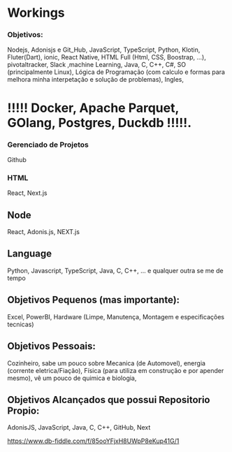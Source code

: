 # Workings

### Objetivos: 
Nodejs, Adonisjs e Git_Hub, JavaScript, TypeScript, Python, Klotin, Fluter(Dart), ionic, React Native, HTML Full (Html, CSS, Boostrap, ...), pivotaltracker, Slack ,machine Learning, Java, C, C++, C#, SO (principalmente Linux), Lógica de Programação (com calculo e formas para melhora minha interpetação e solução de problemas), Ingles, 

# !!!!! Docker, Apache Parquet, GOlang, Postgres, Duckdb !!!!!.


### Gerenciado de Projetos
Github

### HTML
React, Next.js

## Node
React, Adonis.js, NEXT.js

## Language
Python, Javascript, TypeScript, Java, C, C++, ... e qualquer outra se me de tempo

## Objetivos Pequenos (mas importante): 
Excel, PowerBI, Hardware (Limpe, Manutença, Montagem e especificações tecnicas)
## Objetivos Pessoais:
Cozinheiro, sabe um pouco sobre Mecanica (de Automovel), energia (corrente eletrica/Fiação), Física (para utiliza em construção e por apender mesmo), vê um pouco de quimica e biologia, 

## Objetivos Alcançados que possui Repositorio Propio: 
AdonisJS, JavaScript, Java, C, C++, GitHub, Next

https://www.db-fiddle.com/f/85ooYFjxH8UWpP8eKup41G/1
